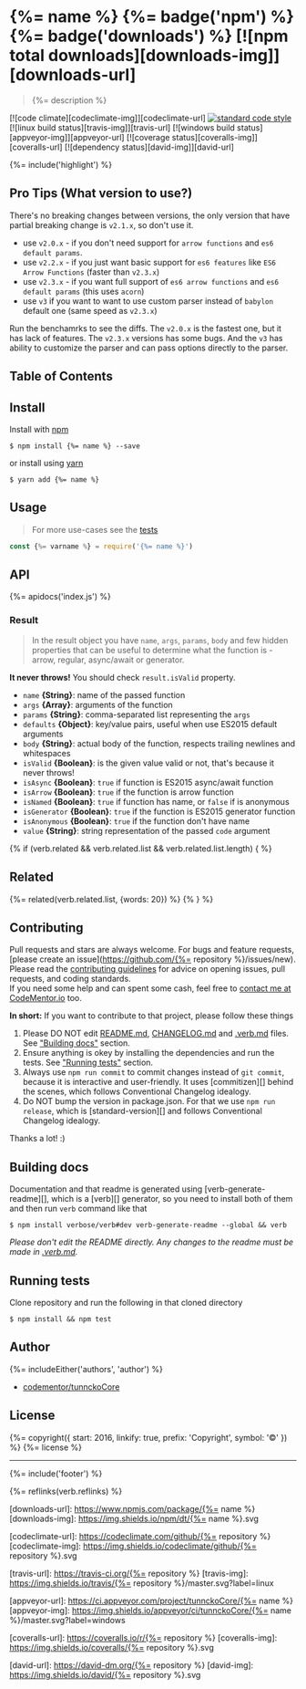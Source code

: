 # {%= name %} {%= badge('npm') %} {%= badge('downloads') %} [![npm total downloads][downloads-img]][downloads-url]

> {%= description %}

[![code climate][codeclimate-img]][codeclimate-url] 
[![standard code style][standard-img]][standard-url] 
[![linux build status][travis-img]][travis-url] 
[![windows build status][appveyor-img]][appveyor-url] 
[![coverage status][coveralls-img]][coveralls-url] 
[![dependency status][david-img]][david-url]

{%= include('highlight') %}

## Pro Tips (What version to use?)
There's no breaking changes between versions, the only version that have partial breaking change is `v2.1.x`, so don't use it.

- use `v2.0.x` - if you don't need support for `arrow functions` and `es6 default params`.
- use `v2.2.x` - if you just want basic support for `es6 features` like `ES6 Arrow Functions` (faster than `v2.3.x`)
- use `v2.3.x` - if you want full support of `es6 arrow functions` and `es6 default params` (this uses `acorn`)
- use `v3` if you want to want to use custom parser instead of `babylon` default one (same speed as `v2.3.x`)

Run the benchamrks to see the diffs. The `v2.0.x` is the fastest one, but it has lack of features. The `v2.3.x` versions has some bugs. And the `v3` has ability to customize the parser and can pass options directly to the parser.

## Table of Contents
<!-- toc -->

## Install
Install with [npm](https://www.npmjs.com/)

```
$ npm install {%= name %} --save
```

or install using [yarn](https://yarnpkg.com)

```
$ yarn add {%= name %}
```

## Usage
> For more use-cases see the [tests](test.js)

```js
const {%= varname %} = require('{%= name %}')
```

## API
{%= apidocs('index.js') %}

### Result
> In the result object you have `name`, `args`, `params`, `body` and few hidden properties
that can be useful to determine what the function is - arrow, regular, async/await or generator.

**It never throws!** You should check `result.isValid` property.

* `name` **{String}**: name of the passed function
* `args` **{Array}**: arguments of the function
* `params` **{String}**: comma-separated list representing the `args`
* `defaults` **{Object}**: key/value pairs, useful when use ES2015 default arguments
* `body` **{String}**: actual body of the function, respects trailing newlines and whitespaces
* `isValid` **{Boolean}**: is the given value valid or not, that's because it never throws!
* `isAsync` **{Boolean}**: `true` if function is ES2015 async/await function
* `isArrow` **{Boolean}**: `true` if the function is arrow function
* `isNamed` **{Boolean}**: `true` if function has name, or `false` if is anonymous
* `isGenerator` **{Boolean}**: `true` if the function is ES2015 generator function
* `isAnonymous` **{Boolean}**: `true` if the function don't have name
* `value` **{String}**: string representation of the passed `code` argument

{% if (verb.related && verb.related.list && verb.related.list.length) { %}
## Related
{%= related(verb.related.list, {words: 20}) %}
{% } %}

## Contributing
Pull requests and stars are always welcome. For bugs and feature requests, [please create an issue](https://github.com/{%= repository %}/issues/new).  
Please read the [contributing guidelines](CONTRIBUTING.md) for advice on opening issues, pull requests, and coding standards.  
If you need some help and can spent some cash, feel free to [contact me at CodeMentor.io](https://www.codementor.io/tunnckocore?utm_source=github&utm_medium=button&utm_term=tunnckocore&utm_campaign=github) too.

**In short:** If you want to contribute to that project, please follow these things

1. Please DO NOT edit [README.md](README.md), [CHANGELOG.md](CHANGELOG.md) and [.verb.md](.verb.md) files. See ["Building docs"](#building-docs) section.
2. Ensure anything is okey by installing the dependencies and run the tests. See ["Running tests"](#running-tests) section.
3. Always use `npm run commit` to commit changes instead of `git commit`, because it is interactive and user-friendly. It uses [commitizen][] behind the scenes, which follows Conventional Changelog idealogy.
4. Do NOT bump the version in package.json. For that we use `npm run release`, which is [standard-version][] and follows Conventional Changelog idealogy.

Thanks a lot! :)

## Building docs
Documentation and that readme is generated using [verb-generate-readme][], which is a [verb][] generator, so you need to install both of them and then run `verb` command like that

```
$ npm install verbose/verb#dev verb-generate-readme --global && verb
```

_Please don't edit the README directly. Any changes to the readme must be made in [.verb.md](.verb.md)._

## Running tests
Clone repository and run the following in that cloned directory

```
$ npm install && npm test
```

## Author
{%= includeEither('authors', 'author') %}
+ [codementor/tunnckoCore](https://codementor.io/tunnckoCore)

## License
{%= copyright({ start: 2016, linkify: true, prefix: 'Copyright', symbol: '©' }) %} {%= license %}

***

{%= include('footer') %}

{%= reflinks(verb.reflinks) %}

[downloads-url]: https://www.npmjs.com/package/{%= name %}
[downloads-img]: https://img.shields.io/npm/dt/{%= name %}.svg

[codeclimate-url]: https://codeclimate.com/github/{%= repository %}
[codeclimate-img]: https://img.shields.io/codeclimate/github/{%= repository %}.svg

[travis-url]: https://travis-ci.org/{%= repository %}
[travis-img]: https://img.shields.io/travis/{%= repository %}/master.svg?label=linux

[appveyor-url]: https://ci.appveyor.com/project/tunnckoCore/{%= name %}
[appveyor-img]: https://img.shields.io/appveyor/ci/tunnckoCore/{%= name %}/master.svg?label=windows

[coveralls-url]: https://coveralls.io/r/{%= repository %}
[coveralls-img]: https://img.shields.io/coveralls/{%= repository %}.svg

[david-url]: https://david-dm.org/{%= repository %}
[david-img]: https://img.shields.io/david/{%= repository %}.svg

[standard-url]: https://github.com/feross/standard
[standard-img]: https://img.shields.io/badge/code%20style-standard-brightgreen.svg